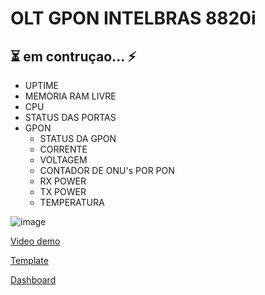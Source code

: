 # OLT GPON INTELBRAS 8820i

## ⏳ em contruçao... ⚡

- UPTIME
- MEMORIA RAM LIVRE
- CPU
- STATUS DAS PORTAS
- GPON
  - STATUS DA GPON
  - CORRENTE
  - VOLTAGEM
  - CONTADOR DE ONU's POR PON
  - RX POWER
  - TX POWER
  - TEMPERATURA

![image](https://user-images.githubusercontent.com/23584038/127940755-d5691f16-95eb-464d-89b5-604860610a87.png)

[Video demo](/contents/demo.mp4)

[Template](./contents/OLT_INTELBRAS_8820i.xml)

[Dashboard](contents/OLT_INTELBRAS_8820i.xml)
